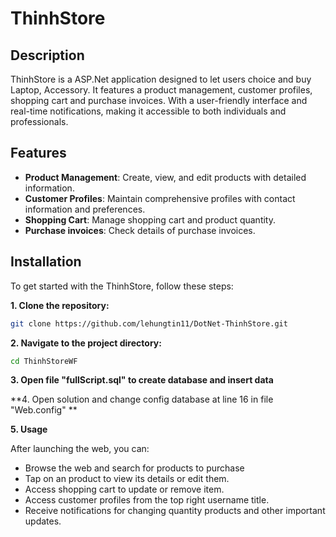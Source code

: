 # ThinhStore

## Description

ThinhStore is a ASP.Net application designed to let users choice and buy Laptop, Accessory. It features a product management, customer profiles, shopping cart and purchase invoices. With a user-friendly interface and real-time notifications, making it accessible to both individuals and professionals.

## Features

- **Product Management**: Create, view, and edit products with detailed information.
- **Customer Profiles**: Maintain comprehensive profiles with contact information and preferences.
- **Shopping Cart**: Manage shopping cart and product quantity.
- **Purchase invoices**: Check details of purchase invoices.

## Installation

To get started with the ThinhStore, follow these steps:

**1. Clone the repository:**

```bash
git clone https://github.com/lehungtin11/DotNet-ThinhStore.git
```

**2. Navigate to the project directory:**
```bash
cd ThinhStoreWF
```
**3. Open file "fullScript.sql" to create database and insert data**

**4. Open solution and change config database at line 16 in file "Web.config" **

**5. Usage**

After launching the web, you can:

- Browse the web and search for products to purchase
- Tap on an product to view its details or edit them.
- Access shopping cart to update or remove item.
- Access customer profiles from the top right username title.
- Receive notifications for changing quantity products and other important updates.
